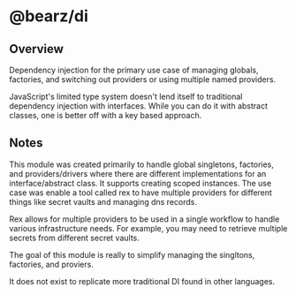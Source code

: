 # @bearz/di

## Overview

Dependency injection for the primary use case of managing globals, factories, and switching out
providers or using multiple named providers. 

JavaScript's limited type system doesn't lend itself to traditional dependency injection
with interfaces.  While you can do it with abstract classes, one is better off with a 
key based approach. 



## Notes

This module was created primarily to handle global singletons, factories, and providers/drivers
where there are different implementations for an interface/abstract class.  It supports creating
scoped instances.  The use case was enable a tool called rex to have multiple providers for different
things like secret vaults and managing dns records.  

Rex allows for multiple providers to be used in a single workflow to handle various infrastructure needs.
For example, you may need to retrieve multiple secrets from different secret vaults. 

The goal of this module is really to simplify managing the singltons, factories, and proviers.

It does not exist to replicate more traditional DI found in other languages.